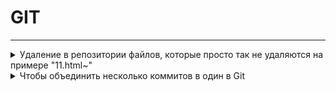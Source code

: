 # GIT

---

<details>
    <summary>Удаление в репозитории файлов, которые просто так не удаляются на примере "11.html~"</summary>

Сначала проверьте статус файлов
```
git status
```

Удалите файл двумя способами

Способ 1
```
git rm --cached "11.html~"
```

Если первый способ не помог, попробуйте второй
```
git rm -f --cached "11.html~"
```

Зафиксируйте изменения
```
git commit -m "Удален временный файл 11.html~"
```

Отправьте изменения на GitHub
```
git push
```
</details>


<details>
    <summary>Чтобы объединить несколько коммитов в один в Git</summary>

вы можете использовать команду `git rebase -i`. Вот как это сделать:  

1. * Откройте терминал и перейдите в ваш репозиторий Git.  
2. * Запустите команду `git rebase -i HEAD~n`, где n - количество коммитов, которые вы хотите объединить. Например, если вы хотите объединить последние 3 коммита, используйте `git rebase -i HEAD~3`.  
3. * Git откроет текстовый редактор с списком коммитов, которые вы хотите объединить. Каждый коммит будет представлен в формате `pick <хэш-код коммита> <сообщение коммита>`.  
4. * Измените слово pick на squash или s для всех коммитов, кроме первого. Это объединит эти коммиты в один.  
5. * Сохраните и закройте редактор. Git объединит выбранные коммиты в один.  
6. * Если необходимо, Git откроет другой редактор для редактирования сообщения коммита для объединенного коммита. Вы можете оставить сообщение по умолчанию или изменить его по своему усмотрению.  
7. * Сохраните и закройте редактор. Объединение коммитов будет завершено.  
</details>